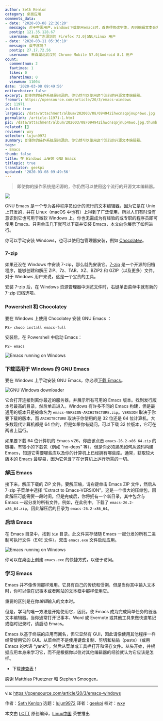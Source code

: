 ```yaml
---
author: Seth Kenlon
category: 桌面应用
comments_data:
- date: '2020-03-08 22:28:20'
  message: 对于中国用户，windows下载使用emacs时，首先得修改字体，否则编辑文本会非常的卡。
  postip: 121.35.128.67
  username: 来自广东深圳的 Firefox 73.0|GNU/Linux 用户
- date: '2020-03-11 05:36:10'
  message: 蛋不疼吗？
  postip: 27.17.72.56
  username: 来自湖北武汉的 Chrome Mobile 57.0|Android 8.1 用户
count:
  commentnum: 2
  favtimes: 1
  likes: 0
  sharetimes: 0
  viewnum: 11004
date: '2020-03-08 09:49:56'
editorchoice: false
excerpt: 即使你的操作系统是闭源的，你仍然可以使用这个流行的开源文本编辑器。
fromurl: https://opensource.com/article/20/3/emacs-windows
id: 11971
islctt: true
largepic: /data/attachment/album/202003/08/094942ihwcnsqojnup46wo.jpg
permalink: /article-11971-1.html
pic: /data/attachment/album/202003/08/094942ihwcnsqojnup46wo.jpg.thumb.jpg
related: []
reviewer: wxy
selector: lujun9972
summary: 即使你的操作系统是闭源的，你仍然可以使用这个流行的开源文本编辑器。
tags:
- Emacs
thumb: false
title: 在 Windows 上安装 GNU Emacs
titlepic: true
translator: geekpi
updated: '2020-03-08 09:49:56'
---
```



> 
> 即使你的操作系统是闭源的，你仍然可以使用这个流行的开源文本编辑器。
> 
> 
> 


![](/data/attachment/album/202003/08/094942ihwcnsqojnup46wo.jpg)


GNU Emacs 是一个专为各种程序员设计的流行的文本编辑器。因为它是在 Unix 上开发的，并在 Linux（macOS 中也有）上得到了广泛使用，所以人们有时没有意识到它也可用于微软 Windows 上。你也无需成为有经验的或专职的程序员即可使用 Emacs。只需单击几下就可以下载并安装 Emacs，本文向你展示了如何进行。


你可以手动安装 Windows，也可以使用包管理器安装，例如 [Chocolatey](https://github.com/chocolatey/choco)。


### 7-zip


如果还没在 Windows 中安装 7-zip，那么就先安装它。[7-zip](https://www.7-zip.org/) 是一个开源的归档程序，能够创建和解压 ZIP、7z、TAR、XZ、BZIP2 和 GZIP（以及更多）文件。对于 Windows 用户来说，这是一个宝贵的工具。


安装 7-zip 后，在 Windows 资源管理器中浏览文件时，右键单击菜单中就有新的 7-zip 归档选项。


### Powershell 和 Chocolatey


要在 Windows 上使用 Chocolatey 安装 GNU Emacs ：



```
PS> choco install emacs-full
```

安装后，在 Powershell 中启动 Emacs：



```
PS> emacs
```

![Emacs running on Windows](/data/attachment/album/202003/08/095003trrs44wcdjymmpar.jpg "Emacs running on Windows")


### 下载适用于 Windows 的 GNU Emacs


要在 Windows 上手动安装 GNU Emacs，你必须[下载 Emacs](https://www.gnu.org/software/emacs/download.html)。


![GNU Windows downloader](/data/attachment/album/202003/08/095006cbbo56nnnqa6tn6u.jpg "GNU Windows downloader")


它会打开连接到离你最近的服务器，并展示所有可用的 Emacs 版本。找到发行版本号最高的目录，然后单击进入。Windows 有许多不同的 Emacs 构建，但是最通用的版本只是被命名为 `emacs-VERSION-ARCHITECTURE.zip`。`VERSION` 取决于你要下载的版本，而 `ARCHITECTURE` 取决于你使用的是 32 位还是 64 位计算机。大多数现代计算机都是 64 位的，但是如果你有疑问，可以下载 32 位版本，它可在两者上运行。


如果要下载 64 位计算机的 Emacs v26，你应该点击 `emacs-26.2-x86_64.zip` 的链接。有较小的下载包（例如 “no-deps” 等），但是你必须熟悉如何从源码构建 Emacs，知道它需要哪些库以及你的计算机上已经拥有哪些库。通常，获取较大版本的 Emacs 最容易，因为它包含了在计算机上运行所需的一切。


### 解压 Emacs


接下来，解压下载的 ZIP 文件。要解压缩，请右键单击 Emacs ZIP 文件，然后从 7-zip 子菜单中选择 “Extract to Emacs-VERSION”。这是一个很大的压缩包，因此解压可能需要一段时间，但是完成后，你将拥有一个新目录，其中包含与 Emacs 一起分发的所有文件。例如，在此例中，下载了 `emacs-26.2-x86_64.zip`，因此解压后的目录为 `emacs-26.2-x86_64`。


### 启动 Emacs


在 Emacs 目录中，找到 `bin` 目录。此文件夹存储随 Emacs 一起分发的所有二进制可执行文件（EXE 文件）。双击 `emacs.exe` 文件启动应用。


![Emacs running on Windows](/data/attachment/album/202003/08/095010s3fvbnhljpnl1hiy.jpg "Emacs running on Windows")


你可以在桌面上创建 `emacs.exe` 的快捷方式，以便于访问。


### 学习 Emacs


Emacs 并不像传闻那样难用。它具有自己的传统和惯例，但是当你其中输入文本时，你可以像在记事本或者网站的文本框中那样使用它。


重要的区别是在你*编辑*输入的文本时。


但是，学习的唯一方法是开始使用它，因此，使 Emacs 成为完成简单任务的首选文本编辑器。当你通常打开记事本、Word 或 Evernote 或其他工具来做快速笔记或临时记录时，请启动 Emacs。


Emacs 以基于终端的应用而闻名，但它显然有 GUI，因此请像使用其他程序一样经常使用它的 GUI。从菜单而不是使用键盘复制、剪切和粘贴（paste）（或用 Emacs 的术语 “yank”），然后从菜单或工具栏打开和保存文件。从头开始，并根据应用本身来学习它，而不是根据你以往对其他编辑器的经验就认为它应该是怎样。


* 下载[速查表](https://opensource.com/downloads/emacs-cheat-sheet)！


感谢 Matthias Pfuetzner 和 Stephen Smoogen。




---


via: <https://opensource.com/article/20/3/emacs-windows>


作者：[Seth Kenlon](https://opensource.com/users/seth) 选题：[lujun9972](https://github.com/lujun9972) 译者：[geekpi](https://github.com/geekpi) 校对：[wxy](https://github.com/wxy)


本文由 [LCTT](https://github.com/LCTT/TranslateProject) 原创编译，[Linux中国](https://linux.cn/) 荣誉推出